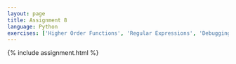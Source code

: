 ```yaml
---
layout: page
title: Assignment 8
language: Python
exercises: ['Higher Order Functions', 'Regular Expressions', 'Debugging', 'Tests']
---
```


{% include assignment.html %}
